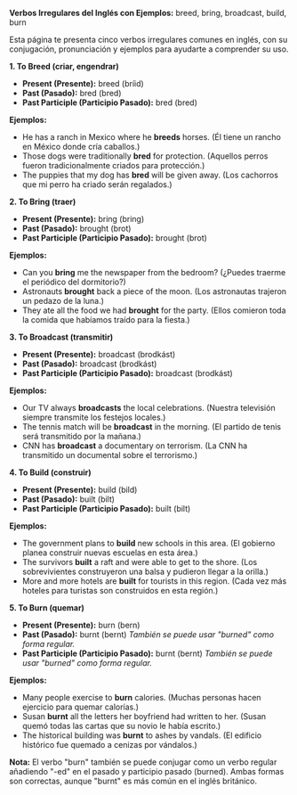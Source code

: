 

**Verbos Irregulares del Inglés con Ejemplos:**  breed, bring, broadcast, build, burn

Esta página te presenta cinco verbos irregulares comunes en inglés, con su conjugación, pronunciación y ejemplos para ayudarte a comprender su uso.

**1. To Breed (criar, engendrar)**

*   **Present (Presente):** breed (bríid)
*   **Past (Pasado):** bred (bred)
*   **Past Participle (Participio Pasado):** bred (bred)

**Ejemplos:**

*   He has a ranch in Mexico where he **breeds** horses. (Él tiene un rancho en México donde cría caballos.)
*   Those dogs were traditionally **bred** for protection. (Aquellos perros fueron tradicionalmente criados para protección.)
*   The puppies that my dog has **bred** will be given away. (Los cachorros que mi perro ha criado serán regalados.)

**2. To Bring (traer)**

*   **Present (Presente):** bring (bring)
*   **Past (Pasado):** brought (brot)
*   **Past Participle (Participio Pasado):** brought (brot)

**Ejemplos:**

*   Can you **bring** me the newspaper from the bedroom? (¿Puedes traerme el periódico del dormitorio?)
*   Astronauts **brought** back a piece of the moon. (Los astronautas trajeron un pedazo de la luna.)
*   They ate all the food we had **brought** for the party. (Ellos comieron toda la comida que habíamos traído para la fiesta.)

**3. To Broadcast (transmitir)**

*   **Present (Presente):** broadcast (brodkást)
*   **Past (Pasado):** broadcast (brodkást)
*   **Past Participle (Participio Pasado):** broadcast (brodkást)

**Ejemplos:**

*   Our TV always **broadcasts** the local celebrations. (Nuestra televisión siempre transmite los festejos locales.)
*   The tennis match will be **broadcast** in the morning. (El partido de tenis será transmitido por la mañana.)
*   CNN has **broadcast** a documentary on terrorism. (La CNN ha transmitido un documental sobre el terrorismo.)

**4. To Build (construir)**

*   **Present (Presente):** build (bild)
*   **Past (Pasado):** built (bilt)
*   **Past Participle (Participio Pasado):** built (bilt)

**Ejemplos:**

*   The government plans to **build** new schools in this area. (El gobierno planea construir nuevas escuelas en esta área.)
*   The survivors **built** a raft and were able to get to the shore. (Los sobrevivientes construyeron una balsa y pudieron llegar a la orilla.)
*   More and more hotels are **built** for tourists in this region. (Cada vez más hoteles para turistas son construidos en esta región.)

**5. To Burn (quemar)**

*   **Present (Presente):** burn (bern)
*   **Past (Pasado):** burnt (bernt) *También se puede usar "burned" como forma regular.*
*   **Past Participle (Participio Pasado):** burnt (bernt) *También se puede usar "burned" como forma regular.*

**Ejemplos:**

*   Many people exercise to **burn** calories. (Muchas personas hacen ejercicio para quemar calorías.)
*   Susan **burnt** all the letters her boyfriend had written to her. (Susan quemó todas las cartas que su novio le había escrito.)
*   The historical building was **burnt** to ashes by vandals. (El edificio histórico fue quemado a cenizas por vándalos.)

**Nota:**  El verbo "burn" también se puede conjugar como un verbo regular añadiendo "-ed" en el pasado y participio pasado (burned). Ambas formas son correctas, aunque "burnt" es más común en el inglés británico.

